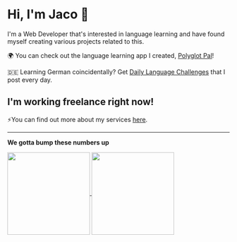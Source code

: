 # Hi, I'm Jaco 👋
I'm a Web Developer that's interested in language learning and have found myself creating various projects related to this.

🌍 You can check out the language learning app I created, [Polyglot Pal](https://polyglotpal.co.uk)!

 🇩🇪 Learning German coincidentally? Get [Daily Language Challenges](https://dailylanguagechallenges.com) that I post every day.

## I'm working freelance right now!
⚡You can find out more about my services [here](https://jacovan.co.uk).

---

**We gotta bump these numbers up**

<a href="https://jacovan.co.uk">
  <img height=187 align="center" src="https://github-readme-stats.vercel.app/api?username=jacovanc&hide=contribs&show_icons=true" />
</a>
<a href="https://jacovan.co.uk">
  <img height=187 align="center" src="https://github-readme-stats.vercel.app/api/top-langs?username=jacovanc&layout=compact&langs_count=8&card_width=320" />
</a>

<!--
**jacovanc/jacovanc** is a ✨ _special_ ✨ repository because its `README.md` (this file) appears on your GitHub profile.

Here are some ideas to get you started:

- 🔭 I’m currently working on ...
- 🌱 I’m currently learning ...
- 👯 I’m looking to collaborate on ...
- 🤔 I’m looking for help with ...
- 💬 Ask me about ...
- 📫 How to reach me: ...
- 😄 Pronouns: ...
- ⚡ Fun fact: ...
-->
